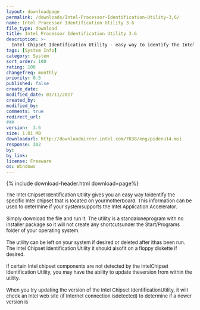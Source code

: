 ```yaml
---
layout: downloadpage
permalink: /downloads/Intel-Processor-Identification-Utility-3,6/
name: Intel Processor Identification Utility 3.6
file_type: download
title: Intel Processor Identification Utility 3.6
description: >-
  Intel Chipset Identification Utility - easy way to identify the Intel chipset that is located on your motherboard
tags: [System Info]
category: System
sort_order: 100
rating: 100
changefreq: monthly
priority: 0.5
published: false
create_date:
modified_date: 03/11/2017
created_by:
modified_by:
comments: true
redirect_url:
###
version:  3.6
size: 1.01 MB
downloadurl: http://downloadmirror.intel.com/7838/eng/pidenu14.msi
response: 302
by:
by_link:
license: Freeware
os: Windows
---
```


{% include download-header.html download=page%}

<p style="fix-download-text !important">
<p><font size="2"><p>The Intel Chipset Identification Utility gives you an easy way toidentify the specific Intel chipset that is located on yourmotherboard. This information can be used to determine if your systemsupports the Intel Application Accelerator. <br />
<br />
Simply download the file and run it. The utility is a standaloneprogram with no installer package so it will not create any shortcutsunder the Start/Programs folder of your operating system. <br />
<br />
The utility can be left on your system if desired or deleted after ithas been run. The Intel Chipset Identification Utility it should alsofit on a floppy diskette if desired. <br />
<br />
If certain Intel chipset components are not detected by the IntelChipset Identification Utility, you may have the ability to update theversion from within the utility. <br />
<br />
When you try updating the version of the Intel Chipset IdentificationUtility, it will check an Intel web site (if Internet connection isdetected) to determine if a newer version is</p></p></p>
